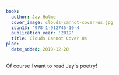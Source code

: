 ```yaml
---
book:
  author: Jay Hulme
  cover_image: clouds-cannot-cover-us.jpg
  isbn13: '978-1-912745-10-4 '
  publication_year: '2019'
  title: Clouds Cannot Cover Us
plan:
  date_added: 2019-12-20
---
```


Of course I want to read Jay's poetry!

